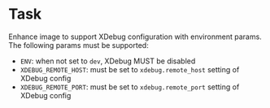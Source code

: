 # Task

Enhance image to support XDebug configuration with environment params.
The following params must be supported:

- `ENV`: when not set to `dev`, XDebug MUST be disabled
- `XDEBUG_REMOTE_HOST`: must be set to `xdebug.remote_host` setting of XDebug config
- `XDEBUG_REMOTE_PORT`: must be set to `xdebug.remote_port` setting of XDebug config

